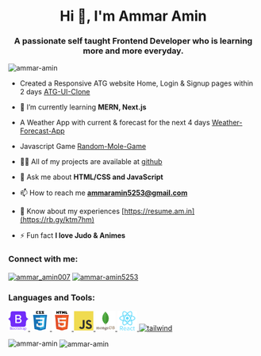 <h1 align="center">Hi 👋, I'm Ammar Amin</h1>
<h3 align="center">A passionate self taught Frontend Developer who is learning more and more everyday.</h3>

<p align="left"> <img src="https://komarev.com/ghpvc/?username=ammar-amin&label=Profile%20views&color=0e75b6&style=flat" alt="ammar-amin" /> </p>

- Created a Responsive ATG website Home, Login & Signup pages within 2 days [ATG-UI-Clone](https://ammar-amin-task-1-completed.netlify.app/)

- 🌱 I’m currently learning **MERN, Next.js**

- A Weather App with current & forecast for the next 4 days [Weather-Forecast-App](https://ammar-amin.github.io/Weather-App/)

- Javascript Game [Random-Mole-Game](https://random-mole-generating-game.vercel.app/)

- 👨‍💻 All of my projects are available at [github](https://github.com/Ammar-Amin)

- 💬 Ask me about **HTML/CSS and JavaScript**

- 📫 How to reach me **ammaramin5253@gmail.com**

- 📄 Know about my experiences [https://resume.am.in](https://rb.gy/ktm7hm)

- ⚡ Fun fact **I love Judo & Animes**

<h3 align="left">Connect with me:</h3>
<p align="left">
<a href="https://twitter.com/ammar_amin007" target="blank"><img align="center" src="https://raw.githubusercontent.com/rahuldkjain/github-profile-readme-generator/master/src/images/icons/Social/twitter.svg" alt="ammar_amin007" height="30" width="40" /></a>
<a href="https://linkedin.com/in/ammar-amin5253" target="blank"><img align="center" src="https://raw.githubusercontent.com/rahuldkjain/github-profile-readme-generator/master/src/images/icons/Social/linked-in-alt.svg" alt="ammar-amin5253" height="30" width="40" /></a>
</p>

<h3 align="left">Languages and Tools:</h3>
<p align="left"> <a href="https://getbootstrap.com" target="_blank" rel="noreferrer"> <img src="https://raw.githubusercontent.com/devicons/devicon/master/icons/bootstrap/bootstrap-plain-wordmark.svg" alt="bootstrap" width="40" height="40"/> </a> <a href="https://www.w3schools.com/css/" target="_blank" rel="noreferrer"> <img src="https://raw.githubusercontent.com/devicons/devicon/master/icons/css3/css3-original-wordmark.svg" alt="css3" width="40" height="40"/> </a> <a href="https://www.w3.org/html/" target="_blank" rel="noreferrer"> <img src="https://raw.githubusercontent.com/devicons/devicon/master/icons/html5/html5-original-wordmark.svg" alt="html5" width="40" height="40"/> </a> <a href="https://developer.mozilla.org/en-US/docs/Web/JavaScript" target="_blank" rel="noreferrer"> <img src="https://raw.githubusercontent.com/devicons/devicon/master/icons/javascript/javascript-original.svg" alt="javascript" width="40" height="40"/> </a> <a href="https://www.mongodb.com/" target="_blank" rel="noreferrer"> <img src="https://raw.githubusercontent.com/devicons/devicon/master/icons/mongodb/mongodb-original-wordmark.svg" alt="mongodb" width="40" height="40"/> </a> <a href="https://reactjs.org/" target="_blank" rel="noreferrer"> <img src="https://raw.githubusercontent.com/devicons/devicon/master/icons/react/react-original-wordmark.svg" alt="react" width="40" height="40"/> </a> <a href="https://tailwindcss.com/" target="_blank" rel="noreferrer"> <img src="https://www.vectorlogo.zone/logos/tailwindcss/tailwindcss-icon.svg" alt="tailwind" width="40" height="40"/> </a> </p>

<p><img align="left" src="https://github-readme-stats.vercel.app/api/top-langs?username=ammar-amin&show_icons=true&locale=en&layout=compact" alt="ammar-amin" /></p>

<p>&nbsp;<img align="center" src="https://github-readme-stats.vercel.app/api?username=ammar-amin&show_icons=true&locale=en" alt="ammar-amin" /></p>

